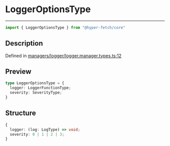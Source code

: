 

# LoggerOptionsType

<div class="api-docs__separator" data-reactroot="">

---

</div><div class="api-docs__import" data-reactroot="">

```ts
import { LoggerOptionsType } from "@hyper-fetch/core"
```

</div><div class="api-docs__section">

## Description

</div><div class="api-docs__description"><span class="api-docs__do-not-parse">



</span></div><p class="api-docs__definition">

Defined in [managers/logger/logger.manager.types.ts:12](https://github.com/BetterTyped/hyper-fetch/blob/6c3eaa91/packages/core/src/managers/logger/logger.manager.types.ts#L12)

</p><div class="api-docs__section">

## Preview

</div><div class="api-docs__preview type">

```ts
type LoggerOptionsType = {
  logger: LoggerFunctionType; 
  severity: SeverityType; 
}
```

</div><div class="api-docs__section">

## Structure

</div><div class="api-docs__returns">

```ts
{
  logger: (log: LogType) => void;
  severity: 0 | 1 | 2 | 3;
}
```

</div>